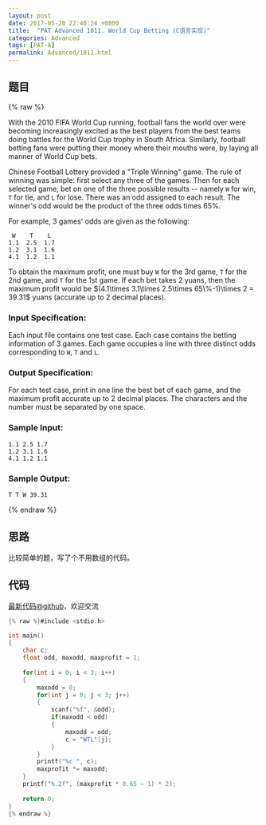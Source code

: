 ```yaml
---
layout: post
date: 2017-05-20 22:40:24 +0800
title:  "PAT Advanced 1011. World Cup Betting (C语言实现)"
categories: Advanced
tags: [PAT-A]
permalink: Advanced/1011.html
---
```


## 题目

{% raw %}<div class="ques-view"><p>With the 2010 FIFA World Cup running, football fans the world over were becoming increasingly excited as the best players from the best teams doing battles for the World Cup trophy in South Africa. Similarly, football betting fans were putting their money where their mouths were, by laying all manner of World Cup bets.</p>
<p>Chinese Football Lottery provided a "Triple Winning" game. The rule of winning was simple: first select any three of the games. Then for each selected game, bet on one of the three possible results -- namely <code>W</code> for win, <code>T</code> for tie, and <code>L</code> for lose. There was an odd assigned to each result. The winner's odd would be the product of the three odds times 65%.</p>
<p>For example, 3 games' odds are given as the following:</p>
<pre><code> W    T    L
1.1  2.5  1.7
1.2  3.1  1.6
4.1  1.2  1.1
</code></pre><p>To obtain the maximum profit, one must buy <code>W</code> for the 3rd game, <code>T</code> for the 2nd game, and <code>T</code> for the 1st game. If each bet takes 2 yuans, then the maximum profit would be <span>$(4.1\times 3.1\times 2.5\times 65\%-1)\times 2 = 39.31$</span> yuans (accurate up to 2 decimal places).</p>
<h3 id="input-specification-">Input Specification:</h3>
<p>Each input file contains one test case. Each case contains the betting information of 3 games. Each game occupies a line with three distinct odds corresponding to <code>W</code>, <code>T</code> and <code>L</code>.</p>
<h3 id="output-specification-">Output Specification:</h3>
<p>For each test case, print in one line the best bet of each game, and the maximum profit accurate up to 2 decimal places. The characters and the number must be separated by one space.</p>
<h3 id="sample-input-">Sample Input:</h3>
<pre><code class="lang-in">1.1 2.5 1.7
1.2 3.1 1.6
4.1 1.2 1.1
</code></pre>
<h3 id="sample-output-">Sample Output:</h3>
<pre><code class="lang-out">T T W 39.31
</code></pre>
</div>{% endraw %}

## 思路


比较简单的题，写了个不用数组的代码。

## 代码

[最新代码@github](https://github.com/OliverLew/PAT/blob/master/PATAdvanced/1011.c)，欢迎交流
```c
{% raw %}#include <stdio.h>

int main()
{
    char c;
    float odd, maxodd, maxprofit = 1;
    
    for(int i = 0; i < 3; i++)
    {
        maxodd = 0;
        for(int j = 0; j < 3; j++)
        {
            scanf("%f", &odd);
            if(maxodd < odd)
            {
                maxodd = odd;
                c = "WTL"[j];
            }
        }
        printf("%c ", c);
        maxprofit *= maxodd;
    }
    printf("%.2f", (maxprofit * 0.65 - 1) * 2);
    
    return 0;
}
{% endraw %}
```